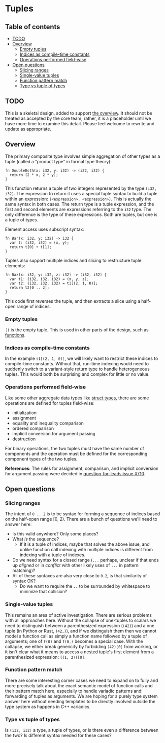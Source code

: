 # Tuples

<!--
Part of the Carbon Language project, under the Apache License v2.0 with LLVM
Exceptions. See /LICENSE for license information.
SPDX-License-Identifier: Apache-2.0 WITH LLVM-exception
-->

<!-- toc -->

## Table of contents

-   [TODO](#todo)
-   [Overview](#overview)
    -   [Empty tuples](#empty-tuples)
    -   [Indices as compile-time constants](#indices-as-compile-time-constants)
    -   [Operations performed field-wise](#operations-performed-field-wise)
-   [Open questions](#open-questions)
    -   [Slicing ranges](#slicing-ranges)
    -   [Single-value tuples](#single-value-tuples)
    -   [Function pattern match](#function-pattern-match)
    -   [Type vs tuple of types](#type-vs-tuple-of-types)

<!-- tocstop -->

## TODO

This is a skeletal design, added to support [the overview](README.md). It should
not be treated as accepted by the core team; rather, it is a placeholder until
we have more time to examine this detail. Please feel welcome to rewrite and
update as appropriate.

## Overview

The primary composite type involves simple aggregation of other types as a tuple
(called a "product type" in formal type theory):

```
fn DoubleBoth(x: i32, y: i32) -> (i32, i32) {
  return (2 * x, 2 * y);
}
```

This function returns a tuple of two integers represented by the type
`(i32, i32)`. The expression to return it uses a special tuple syntax to build a
tuple within an expression: `(<expression>, <expression>)`. This is actually the
same syntax in both cases. The return type is a tuple expression, and the first
and second elements are expressions referring to the `i32` type. The only
difference is the type of these expressions. Both are tuples, but one is a tuple
of types.

Element access uses subscript syntax:

```
fn Bar(x: i32, y: i32) -> i32 {
  var t: (i32, i32) = (x, y);
  return t[0] + t[1];
}
```

Tuples also support multiple indices and slicing to restructure tuple elements:

```
fn Baz(x: i32, y: i32, z: i32) -> (i32, i32) {
  var t1: (i32, i32, i32) = (x, y, z);
  var t2: (i32, i32, i32) = t1[(2, 1, 0)];
  return t2[0 .. 2];
}
```

This code first reverses the tuple, and then extracts a slice using a half-open
range of indices.

### Empty tuples

`()` is the empty tuple. This is used in other parts of the design, such as
[functions](functions.md).

### Indices as compile-time constants

In the example `t1[(2, 1, 0)]`, we will likely want to restrict these indices to
compile-time constants. Without that, run-time indexing would need to suddenly
switch to a variant-style return type to handle heterogeneous tuples. This would
both be surprising and complex for little or no value.

### Operations performed field-wise

Like some other aggregate data types like
[struct types](classes.md#struct-types), there are some operations are defined
for tuples field-wise:

-   initialization
-   assignment
-   equality and inequality comparison
-   ordered comparison
-   implicit conversion for argument passing
-   destruction

For binary operations, the two tuples must have the same number of components
and the operation must be defined for the corresponding component types of the
two tuples.

**References:** The rules for assignment, comparison, and implicit conversion
for argument passing were decided in
[question-for-leads issue #710](https://github.com/carbon-language/carbon-lang/issues/710).

## Open questions

### Slicing ranges

The intent of `0 .. 2` is to be syntax for forming a sequence of indices based
on the half-open range [0, 2). There are a bunch of questions we'll need to
answer here:

-   Is this valid anywhere? Only some places?
-   What _is_ the sequence?
    -   If it is a tuple of indices, maybe that solves the above issue, and
        unlike function call indexing with multiple indices is different from
        indexing with a tuple of indexes.
-   Do we need syntax for a closed range (`...` perhaps, unclear if that ends up
    _aligned_ or in _conflict_ with other likely uses of `...` in pattern
    matching)?
-   All of these syntaxes are also very close to `0.2`, is that similarity of
    syntax OK?
    -   Do we want to require the `..` to be surrounded by whitespace to
        minimize that collision?

### Single-value tuples

This remains an area of active investigation. There are serious problems with
all approaches here. Without the collapse of one-tuples to scalars we need to
distinguish between a parenthesized expression (`(42)`) and a one tuple (in
Python or Rust, `(42,)`), and if we distinguish them then we cannot model a
function call as simply a function name followed by a tuple of arguments; one of
`f(0)` and `f(0,)` becomes a special case. With the collapse, we either break
genericity by forbidding `(42)[0]` from working, or it isn't clear what it means
to access a nested tuple's first element from a parenthesized expression:
`((1, 2))[0]`.

### Function pattern match

There are some interesting corner cases we need to expand on to fully and more
precisely talk about the exact semantic model of function calls and their
pattern match here, especially to handle variadic patterns and forwarding of
tuples as arguments. We are hoping for a purely type system answer here without
needing templates to be directly involved outside the type system as happens in
C++ variadics.

### Type vs tuple of types

Is `(i32, i32)` a type, a tuple of types, or is there even a difference between
the two? Is different syntax needed for these cases?
